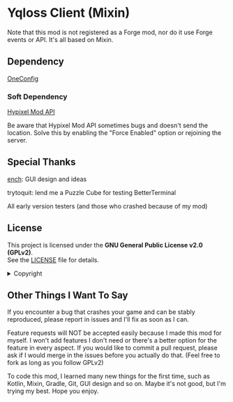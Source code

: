 # Yqloss Client (Mixin)

Note that this mod is not registered as a Forge mod, nor do it use Forge events or API. It's all based on Mixin.

## Dependency

[OneConfig](https://github.com/Polyfrost/OneConfig)

### Soft Dependency

[Hypixel Mod API](https://github.com/HypixelDev/ModAPI)

Be aware that Hypixel Mod API sometimes bugs and doesn't send the location. Solve this by enabling the "Force Enabled"
option or rejoining the server.

## Special Thanks

[ench](https://github.com/EnchStudio): GUI design and ideas

trytoquit: lend me a Puzzle Cube for testing BetterTerminal

All early version testers (and those who crashed because of my mod)

## License

This project is licensed under the **GNU General Public License v2.0 (GPLv2)**.  
See the [LICENSE](LICENSE) file for details.

<details>

<summary>Copyright</summary>

This mod is based on [OneConfigExampleMod](https://github.com/Polyfrost/OneConfigExampleMod)

Copyright (C) 2025 Yqloss ([GPLv2 License](LICENSE))

Raw Input: Copyright (c) 2020
Curi0 ([Project](https://github.com/xCuri0/RawInputMod)) ([MIT License](LICENSE_RAW_INPUT))

Montserrat Font: Copyright 2024 The Montserrat.Git Project
Authors (https://github.com/JulietaUla/Montserrat.git) ([Project](https://github.com/JulietaUla/Montserrat)) ([OFL License](src/main/resources/assets/yqlossclientmixin/font/montserrat/OFL.txt))

Open Color (Default Color Scheme): Copyright (c) 2016
heeyeun ([Project](https://github.com/yeun/open-color)) ([MIT License](LICENSE_OPEN_COLOR))

At the same time, for better user experience and compatibility, I included the following libraries in
the [libraries](libraries) folder:

The internal part of OneConfig (for accessing NanoVG): Copyright (C) 2021-2024 Polyfrost Inc. and
contributors. ([Project](https://github.com/Polyfrost/OneConfig)) ([MIT License](libraries/LICENSE_ONECONFIG))

Some OptiFine classes exported from running Minecraft (for compatibility)
</details>

## Other Things I Want To Say

If you encounter a bug that crashes your game and can be stably reproduced, please report in issues and I'll fix as soon
as I can.

Feature requests will NOT be accepted easily because I made this mod for myself. I won't add features I don't need or
there's a better option for the feature in every aspect. If you would like to commit a pull request, please ask if I
would merge in the issues before you actually do that. (Feel free to fork as long as you follow GPLv2)

To code this mod, I learned many new things for the first time, such as Kotlin, Mixin, Gradle, Git, GUI design and so
on. Maybe it's not good, but I'm trying my best. Hope you enjoy.

